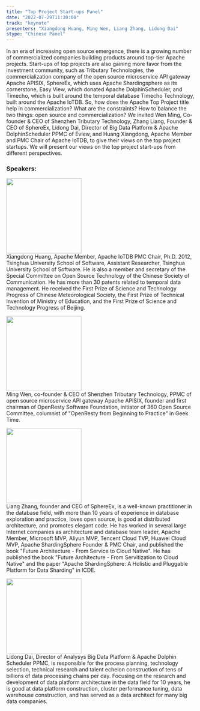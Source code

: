 ```yaml
---
title: "Top Project Start-ups Panel"
date: "2022-07-29T11:30:00" 
track: "keynote"
presenters: "Xiangdong Huang, Ming Wen, Liang Zhang, Lidong Dai"
stype: "Chinese Panel"
---
```

In an era of increasing open source emergence, there is a growing number of commercialized companies building products around top-tier Apache projects. Start-ups of top projects are also gaining more favor from the investment community, such as Tributary Technologies, the commercialization company of the open source microservice API gateway Apache APISIX, SphereEx, which uses Apache Shardingsphere as its cornerstone, Easy View, which donated Apache DolphinScheduler, and Timecho, which is built around the temporal database Timecho Technology, built around the Apache IoTDB. So, how does the Apache Top Project title help in commercialization? What are the constraints? How to balance the two things: open source and commercialization?
We invited Wen Ming, Co-founder & CEO of Shenzhen Tributary Technology, Zhang Liang, Founder & CEO of SphereEx, Lidong Dai, Director of Big Data Platform & Apache DolphinScheduler PPMC of Eview, and Huang Xiangdong, Apache Member and PMC Chair of Apache IoTDB, to give their views on the top project startups. We will present our views on the top project start-ups from different perspectives.


### Speakers: 
<img src="images/speaker/2013.png" width="200" /><br>
Xiangdong Huang, Apache Member, Apache IoTDB PMC Chair, Ph.D. 2012, Tsinghua University School of Software, Assistant Researcher, Tsinghua University School of Software. He is also a member and secretary of the Special Committee on Open Source Technology of the Chinese Society of Communication. He has more than 30 patents related to temporal data management. He received the First Prize of Science and Technology Progress of Chinese Meteorological Society, the First Prize of Technical Invention of Ministry of Education, and the First Prize of Science and Technology Progress of Beijing.

<img src="images/speaker/2013_1.png" width="200" /><br>
Ming Wen, co-founder & CEO of Shenzhen Tributary Technology, PPMC of open source microservice API gateway Apache APISIX, founder and first chairman of OpenResty Software Foundation, initiator of 360 Open Source Committee, columnist of "OpenResty from Beginning to Practice" in Geek Time.

<img src="images/speaker/2013_2.png" width="200" /><br>
Liang Zhang, founder and CEO of SphereEx, is a well-known practitioner in the database field, with more than 10 years of experience in database exploration and practice, loves open source, is good at distributed architecture, and promotes elegant code. He has worked in several large Internet companies as architecture and database team leader, Apache Member, Microsoft MVP, Aliyun MVP, Tencent Cloud TVP, Huawei Cloud MVP, Apache ShardingSphere Founder & PMC Chair, and published the book "Future Architecture - From Service to Cloud Native". He has published the book "Future Architecture - From Servitization to Cloud Native" and the paper "Apache ShardingSphere: A Holistic and Pluggable Platform for Data Sharding" in ICDE.

<img src="images/speaker/2013_3.png" width="200" /><br>
Lidong Dai, Director of Analysys Big Data Platform & Apache Dolphin Scheduler PPMC, is responsible for the process planning, technology selection, technical research and talent echelon construction of tens of billions of data processing chains per day. Focusing on the research and development of data platform architecture in the data field for 10 years, he is good at data platform construction, cluster performance tuning, data warehouse construction, and has served as a data architect for many big data companies.

